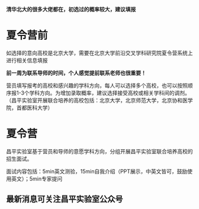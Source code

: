 **清华北大的很多大佬都在，初选过的概率较大，建议填报**
# 夏令营前
如选择的意向高校是北京大学，需要在北京大学前沿交叉学科研究院夏令营系统上进行相关信息填报  

**前一周为联系导师的时间，个人感觉提前联系老师也很重要！**

营员填写报考的高校和感兴趣的学科方向，每人可以选择多个高校，也可以按照顺序报1-3个学科方向。为增加录取概率，建议选择接受高校或相关学科间的调剂。（昌平实验室开展联合培养的高校包括：北京大学，北京师范大学，北京协和医学院，首都医科大学）

# 夏令营
昌平实验室基于营员和导师的意愿学科方向，分组开展昌平实验室联合培养高校的招生面试。  

面试内容包括：5min英文测验，15min自我介绍（PPT展示，中英文皆可，鼓励使用英文）；5min专家提问  

## 最新消息可关注昌平实验室公众号

